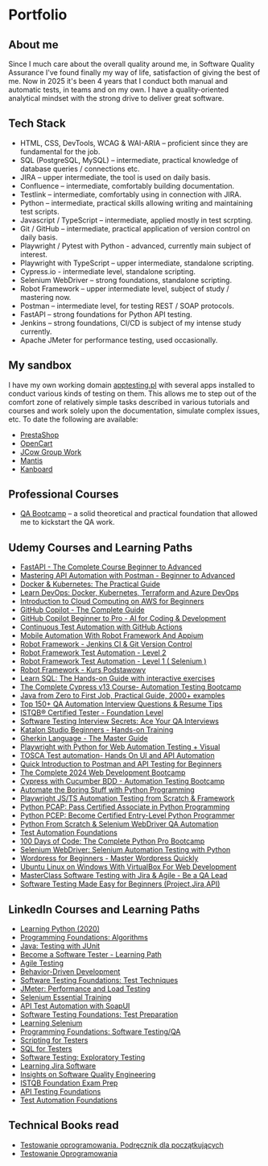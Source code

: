 # Portfolio

## About me

Since I much care about the overall quality around me, in Software Quality Assurance 
I've found finally my way of life, satisfaction of giving the best of me.
Now in 2025 it's been 4 years that I conduct both manual and automatic tests, in teams and on my own.
I have a quality-oriented analytical mindset with the strong drive to deliver great software.


## Tech Stack

* HTML, CSS, DevTools, WCAG & WAI-ARIA – proficient since they are fundamental for the job.
* SQL (PostgreSQL, MySQL) – intermediate, practical knowledge of database queries / connections etc.
* JIRA – upper intermediate, the tool is used on daily basis.
* Confluence – intermediate, comfortably building documentation.
* Testlink – intermediate, comfortably using in connection with JIRA.
* Python – intermediate, practical skills allowing writing and maintaining test scripts.
* Javascript / TypeScript – intermediate, applied mostly in test scrpting.
* Git / GitHub – intermediate, practical application of version control on daily basis.
* Playwright / Pytest with Python - advanced, currently main subject of interest. 
* Playwright with TypeScript – upper intermediate, standalone scripting.
* Cypress.io - intermediate level, standalone scripting.
* Selenium WebDriver – strong foundations, standalone scripting.
* Robot Framework – upper intermediate level,  subject of study / mastering now.
* Postman – intermediate level, for testing REST / SOAP protocols.
* FastAPI – strong foundations for Python API testing.
* Jenkins – strong foundations, CI/CD is subject of my intense study currently.
* Apache JMeter for performance testing, used occasionally.


## My sandbox

I have my own working domain [apptesting.pl](https://apptesting.pl/) with several apps installed to conduct various kinds of testing on them. This allows me to
step out of the comfort zone of relatively simple tasks described in various tutorials and courses and work solely upon the documentation, simulate complex issues, etc.
To date the following are available:
* [PrestaShop](https://apptesting.pl/quadpresta/)
* [OpenCart](https://apptesting.pl/opencart/)
* [JCow Group Work](https://apptesting.pl/jcow/)
* [Mantis](https://apptesting.pl/mantis/)
* [Kanboard](https://apptesting.pl/kanboard/)


## Professional Courses 
* [QA Bootcamp](https://szkoleniedlaqa.pl/szkolenie) – a solid theoretical and practical foundation that allowed me to kickstart the QA work.

## Udemy Courses and Learning Paths

* [FastAPI - The Complete Course Beginner to Advanced](https://www.udemy.com/course/fastapi-the-complete-course/) 
* [Mastering API Automation with Postman - Beginner to Advanced](https://www.udemy.com/course/mastering-api-automation-with-postman-beginner-to-adv/)
* [Docker & Kubernetes: The Practical Guide](https://www.udemy.com/course/docker-kubernetes-the-practical-guide/)
* [Learn DevOps: Docker, Kubernetes, Terraform and Azure DevOps](https://www.udemy.com/course/devops-with-docker-kubernetes-and-azure-devops/)
* [Introduction to Cloud Computing on AWS for Beginners](https://www.udemy.com/course/introduction-to-cloud-computing-on-amazon-aws-for-beginners/)
* [GitHub Copilot - The Complete Guide](https://www.udemy.com/course/github-copilot-the-complete-guide/)
* [GitHub Copilot Beginner to Pro - AI for Coding & Development](https://www.udemy.com/course/github-copilot/)
* [Continuous Test Automation with GitHub Actions](https://www.udemy.com/course/github-actions-for-test-engineers/)
* [Mobile Automation With Robot Framework And Appium](https://www.udemy.com/course/mobile-automation-with-robot-framework-and-appium/)
* [Robot Framework - Jenkins CI & Git Version Control](https://www.udemy.com/course/robot-framework-jenkins-git/)
* [Robot Framework Test Automation - Level 2](https://www.udemy.com/course/robot-framework-2/)
* [Robot Framework Test Automation - Level 1 ( Selenium )](https://www.udemy.com/course/robot-framework-level-1/)
* [Robot Framework - Kurs Podstawowy](https://www.udemy.com/course/robot-framework-kurs-podstawowy/)
* [Learn SQL: The Hands-on Guide with interactive exercises](https://www.udemy.com/course/sql-guide/)
* [The Complete Cypress v13 Course- Automation Testing Bootcamp](https://www.udemy.com/course/cypress-io-master-class/)
* [Java from Zero to First Job, Practical Guide, 2000+ examples](https://www.udemy.com/course/java-development-for-beginners-learnit/)
* [Top 150+ QA Automation Interview Questions & Resume Tips](https://www.udemy.com/course/qa-automation-interview-questions/)
* [ISTQB® Certified Tester - Foundation Level](https://www.udemy.com/course/accredited-istqb-certified-tester-foundation-level-course/)
* [Software Testing Interview Secrets: Ace Your QA Interviews](https://www.udemy.com/course/software-testing-interview-masterclass-ace-the-qa-interview/)
* [Katalon Studio Beginners - Hands-on Training](https://www.udemy.com/course/katalon-studio-beginners-hands-on-training/)
* [Gherkin Language - The Master Guide](https://www.udemy.com/course/gherkin-language-the-master-guide/)
* [Playwright with Python for Web Automation Testing + Visual](https://www.udemy.com/course/playwright-with-python-for-web-automation-testing/)
* [TOSCA Test automation- Hands On UI and API Automation](https://www.udemy.com/course/tosca-ui-automation-practical-hands-on-training/)
* [Quick Introduction to Postman and API Testing for Beginners](https://www.udemy.com/course/postman-crash-course-for-beginners-learn-rest-api-testing/)
* [The Complete 2024 Web Development Bootcamp](https://www.udemy.com/course/the-complete-web-development-bootcamp/)
* [Cypress with Cucumber BDD - Automation Testing Bootcamp](https://www.udemy.com/course/cypress-with-cucumber-bdd-beginner-to-expert-in-9-hours/)
* [Automate the Boring Stuff with Python Programming](https://www.udemy.com/course/automate/)
* [Playwright JS/TS Automation Testing from Scratch & Framework](https://www.udemy.com/course/playwright-tutorials-automation-testing/)
* [Python PCAP: Pass Certified Associate in Python Programming](https://www.udemy.com/course/python-pcap/)
* [Python PCEP: Become Certified Entry-Level Python Programmer](https://www.udemy.com/course/python-pcep/)
* [Python From Scratch & Selenium WebDriver QA Automation](https://www.udemy.com/course/selenium-webdriver-and-python/)
* [Test Automation Foundations](https://www.udemy.com/course/test-automation-foundations/)
* [100 Days of Code: The Complete Python Pro Bootcamp](https://www.udemy.com/course/100-days-of-code/)
* [Selenium WebDriver: Selenium Automation Testing with Python](https://www.udemy.com/course/selenium-webdriver-python-course/)
* [Wordpress for Beginners - Master Wordpress Quickly](https://www.udemy.com/course/wordpress-for-beginners-course/)
* [Ubuntu Linux on Windows With VirtualBox For Web Development](https://www.udemy.com/course/ubuntu-linux-on-windows-with-virtualbox-for-web-development/)
* [MasterClass Software Testing with Jira & Agile - Be a QA Lead](https://www.udemy.com/course/learn-software-testing-in-practical-become-a-qa-expert/)
* [Software Testing Made Easy for Beginners (Project,Jira,API)](https://www.udemy.com/course/software-testing-made-easy/)


## LinkedIn Courses and Learning Paths

* [Learning Python (2020)](https://www.linkedin.com/learning/learning-python-2020)
* [Programming Foundations: Algorithms](https://www.linkedin.com/learning/programming-foundations-algorithms)
* [Java: Testing with JUnit](https://www.linkedin.com/learning/java-testing-with-junit-14267963)
* [Become a Software Tester - Learning Path](https://www.linkedin.com/learning/paths/become-a-software-tester)
* [Agile Testing](https://www.linkedin.com/learning/agile-testing-2)
* [Behavior-Driven Development](https://www.linkedin.com/learning/behavior-driven-development)
* [Software Testing Foundations: Test Techniques](https://www.linkedin.com/learning/software-testing-foundations-test-techniques)
* [JMeter: Performance and Load Testing](https://www.linkedin.com/learning/jmeter-performance-and-load-testing)
* [Selenium Essential Training](https://www.linkedin.com/learning/selenium-essential-training)
* [API Test Automation with SoapUI](https://www.linkedin.com/learning/api-test-automation-with-soapui)
* [Software Testing Foundations: Test Preparation](https://www.linkedin.com/learning/software-testing-foundations-test-preparation)
* [Learning Selenium](https://www.linkedin.com/learning/learning-selenium)
* [Programming Foundations: Software Testing/QA](https://www.linkedin.com/learning/programming-foundations-software-testing-qa)
* [Scripting for Testers](https://www.linkedin.com/learning/scripting-for-testers)
* [SQL for Testers](https://www.linkedin.com/learning/sql-for-testers)
* [Software Testing: Exploratory Testing](https://www.linkedin.com/learning/software-testing-exploratory-testing)
* [Learning Jira Software](https://www.linkedin.com/learning/learning-jira-software-2019)
* [Insights on Software Quality Engineering](https://www.linkedin.com/learning/insights-on-software-quality-engineering)
* [ISTQB Foundation Exam Prep](https://www.linkedin.com/learning/istqb-foundation-exam-prep)
* [API Testing Foundations](https://www.linkedin.com/learning/api-testing-foundations)
* [Test Automation Foundations](https://www.linkedin.com/learning/test-automation-foundations)


## Technical Books read

* [Testowanie oprogramowania. Podręcznik dla początkujących](https://helion.pl/ksiazki/testowanie-oprogramowania-podrecznik-dla-poczatkujacych-rafal-pawlak,szteop.htm?_ga=NC.1384359092-1587824560&abpar1=desktop&abpar2=236563.1746781.&abpcid=41&abpid=11&bb_coid=3069019&bb_id=3#format/d)
* [Testowanie Oprogramowania](https://pwicherski.gitbook.io)
